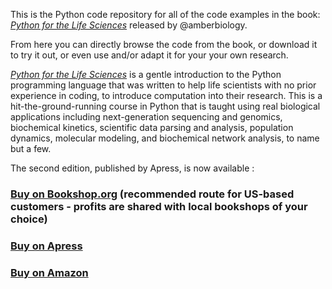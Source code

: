This is the Python code repository for all of the code examples in the book: [_Python for the Life Sciences_](http://pythonforthelifesciences.com) released by @amberbiology. 

From here you can directly browse the code from the book, or download it to try it out, or even use and/or adapt it for your your own research.

[_Python for the Life Sciences_](http://pythonforthelifesciences.com) is a gentle introduction to the Python programming language that was written to help life scientists with no prior experience in coding, to introduce computation into their research. This is a hit-the-ground-running course in Python that is taught using real biological applications including next-generation sequencing and genomics, biochemical kinetics, scientific data parsing and analysis, population dynamics, molecular modeling, and biochemical network analysis, to name but a few. 

<!-- [!Second edition](https://raw.githubusercontent.com/amberbiology/py4lifesci/gh-pages/preorder.png "Second edition") -->

The second edition, published by Apress, is now available :

### [Buy on Bookshop.org](https://bookshop.org/books/python-for-the-life-sciences-a-gentle-introduction-to-python-for-life-scientists/9781484245224?aid=4751) (recommended route for US-based customers - profits are shared with local bookshops of your choice)
### [Buy on Apress](https://www.apress.com/us/book/9781484245224)
### [Buy on Amazon](https://www.amazon.com/Python-Life-Sciences-introduction-Scientists/dp/1484245229/)
